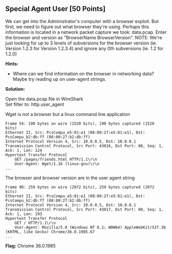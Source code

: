 ## Special Agent User [50 Points]

We can get into the Administrator's computer with a browser exploit. But first, we need to figure out what browser they're using. Perhaps this information is located in a network packet capture we took: data.pcap. Enter the browser and version as "BrowserName BrowserVersion". NOTE: We're just looking for up to 3 levels of subversions for the browser version (ie. Version 1.2.3 for Version 1.2.3.4) and ignore any 0th subversions (ie. 1.2 for 1.2.0)

**Hints:**

- Where can we find information on the browser in networking data? Maybe try reading up on user-agent strings.

**Solution:**

Open the data.pcap file in WireShark  
Set filter to: http.user_agent

Wget is not a browser but a linux command line application
```
Frame 54: 190 bytes on wire (1520 bits), 190 bytes captured (1520 bits)
Ethernet II, Src: PcsCompu_e5:81:e1 (08:00:27:e5:81:e1), Dst: PcsCompu_b2:db:ff (08:00:27:b2:db:ff)
Internet Protocol Version 4, Src: 10.0.0.5, Dst: 10.0.0.1
Transmission Control Protocol, Src Port: 43016, Dst Port: 80, Seq: 1, Ack: 1, Len: 124
Hypertext Transfer Protocol
    GET /pages/friends.html HTTP/1.1\r\n
    User-Agent: Wget/1.16 (linux-gnu)\r\n
...
```

The browser and browser version are in the user agent string
```
Frame 90: 259 bytes on wire (2072 bits), 259 bytes captured (2072 bits)
Ethernet II, Src: PcsCompu_e5:81:e1 (08:00:27:e5:81:e1), Dst: PcsCompu_b2:db:ff (08:00:27:b2:db:ff)
Internet Protocol Version 4, Src: 10.0.0.5, Dst: 10.0.0.1
Transmission Control Protocol, Src Port: 43017, Dst Port: 80, Seq: 1, Ack: 1, Len: 193
Hypertext Transfer Protocol
    GET / HTTP/1.1\r\n
    User-Agent: Mozilla/5.0 (Windows NT 6.1; WOW64) AppleWebKit/537.36 (KHTML, like Gecko) Chrome/36.0.1985.67
...
```

**Flag:** Chrome 36.0.1985
